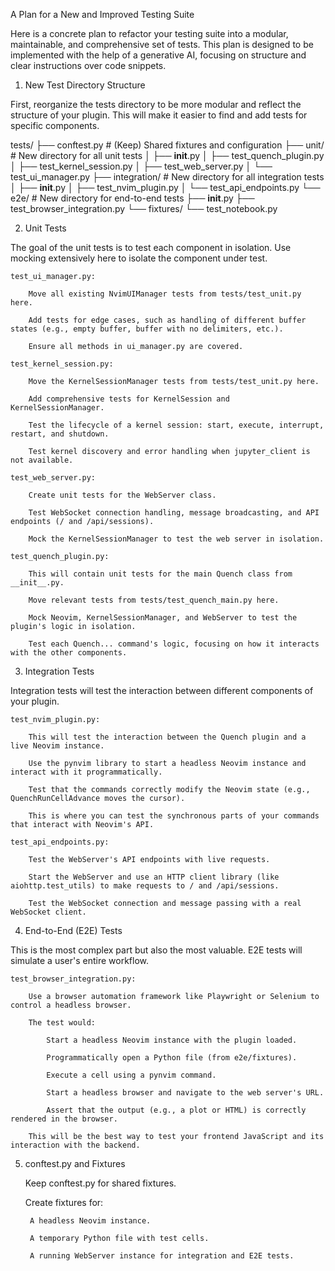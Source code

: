 A Plan for a New and Improved Testing Suite

Here is a concrete plan to refactor your testing suite into a modular, maintainable, and comprehensive set of tests. This plan is designed to be implemented with the help of a generative AI, focusing on structure and clear instructions over code snippets.

1. New Test Directory Structure

First, reorganize the tests directory to be more modular and reflect the structure of your plugin. This will make it easier to find and add tests for specific components.

tests/
├── conftest.py          # (Keep) Shared fixtures and configuration
├── unit/                # New directory for all unit tests
│   ├── __init__.py
│   ├── test_quench_plugin.py
│   ├── test_kernel_session.py
│   ├── test_web_server.py
│   └── test_ui_manager.py
├── integration/         # New directory for all integration tests
│   ├── __init__.py
│   ├── test_nvim_plugin.py
│   └── test_api_endpoints.py
└── e2e/                 # New directory for end-to-end tests
    ├── __init__.py
    ├── test_browser_integration.py
    └── fixtures/
        └── test_notebook.py

2. Unit Tests

The goal of the unit tests is to test each component in isolation. Use mocking extensively here to isolate the component under test.

    test_ui_manager.py:

        Move all existing NvimUIManager tests from tests/test_unit.py here.

        Add tests for edge cases, such as handling of different buffer states (e.g., empty buffer, buffer with no delimiters, etc.).

        Ensure all methods in ui_manager.py are covered.

    test_kernel_session.py:

        Move the KernelSessionManager tests from tests/test_unit.py here.

        Add comprehensive tests for KernelSession and KernelSessionManager.

        Test the lifecycle of a kernel session: start, execute, interrupt, restart, and shutdown.

        Test kernel discovery and error handling when jupyter_client is not available.

    test_web_server.py:

        Create unit tests for the WebServer class.

        Test WebSocket connection handling, message broadcasting, and API endpoints (/ and /api/sessions).

        Mock the KernelSessionManager to test the web server in isolation.

    test_quench_plugin.py:

        This will contain unit tests for the main Quench class from __init__.py.

        Move relevant tests from tests/test_quench_main.py here.

        Mock Neovim, KernelSessionManager, and WebServer to test the plugin's logic in isolation.

        Test each Quench... command's logic, focusing on how it interacts with the other components.

3. Integration Tests

Integration tests will test the interaction between different components of your plugin.

    test_nvim_plugin.py:

        This will test the interaction between the Quench plugin and a live Neovim instance.

        Use the pynvim library to start a headless Neovim instance and interact with it programmatically.

        Test that the commands correctly modify the Neovim state (e.g., QuenchRunCellAdvance moves the cursor).

        This is where you can test the synchronous parts of your commands that interact with Neovim's API.

    test_api_endpoints.py:

        Test the WebServer's API endpoints with live requests.

        Start the WebServer and use an HTTP client library (like aiohttp.test_utils) to make requests to / and /api/sessions.

        Test the WebSocket connection and message passing with a real WebSocket client.

4. End-to-End (E2E) Tests

This is the most complex part but also the most valuable. E2E tests will simulate a user's entire workflow.

    test_browser_integration.py:

        Use a browser automation framework like Playwright or Selenium to control a headless browser.

        The test would:

            Start a headless Neovim instance with the plugin loaded.

            Programmatically open a Python file (from e2e/fixtures).

            Execute a cell using a pynvim command.

            Start a headless browser and navigate to the web server's URL.

            Assert that the output (e.g., a plot or HTML) is correctly rendered in the browser.

        This will be the best way to test your frontend JavaScript and its interaction with the backend.

5. conftest.py and Fixtures

    Keep conftest.py for shared fixtures.

    Create fixtures for:

        A headless Neovim instance.

        A temporary Python file with test cells.

        A running WebServer instance for integration and E2E tests.
